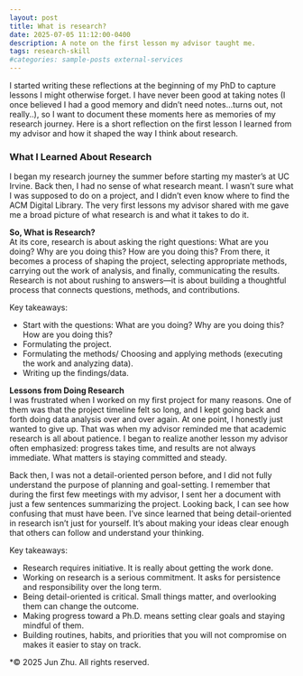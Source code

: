 ```yaml
---
layout: post
title: What is research?
date: 2025-07-05 11:12:00-0400
description: A note on the first lesson my advisor taught me.
tags: research-skill
#categories: sample-posts external-services
---
```


I started writing these reflections at the beginning of my PhD to capture lessons I might otherwise forget. I have never been good at taking notes (I once believed I had a good memory and didn’t need notes...turns out, not really..), so I want to document these moments here as memories of my research journey. Here is a short reflection on the first lesson I learned from my advisor and how it shaped the way I think about research.

### **What I Learned About Research**

I began my research journey the summer before starting my master’s at UC Irvine. Back then, I had no sense of what research meant. I wasn’t sure what I was supposed to do on a project, and I didn’t even know where to find the ACM Digital Library. The very first lessons my advisor shared with me gave me a broad picture of what research is and what it takes to do it.

**So, What is Research?**  
At its core, research is about asking the right questions: What are you doing? Why are you doing this? How are you doing this? From there, it becomes a process of shaping the project, selecting appropriate methods, carrying out the work of analysis, and finally, communicating the results. Research is not about rushing to answers—it is about building a thoughtful process that connects questions, methods, and contributions.

Key takeaways:

- Start with the questions: What are you doing? Why are you doing this? How are you doing this?
- Formulating the project.
- Formulating the methods/ Choosing and applying methods (executing the work and analyzing data).
- Writing up the findings/data.

**Lessons from Doing Research**  
I was frustrated when I worked on my first project for many reasons. One of them was that the project timeline felt so long, and I kept going back and forth doing data analysis over and over again. At one point, I honestly just wanted to give up. That was when my advisor reminded me that academic research is all about patience. I began to realize another lesson my advisor often emphasized: progress takes time, and results are not always immediate. What matters is staying committed and steady.

Back then, I was not a detail-oriented person before, and I did not fully understand the purpose of planning and goal-setting. I remember that during the first few meetings with my advisor, I sent her a document with just a few sentences summarizing the project. Looking back, I can see how confusing that must have been. I’ve since learned that being detail-oriented in research isn’t just for yourself. It’s about making your ideas clear enough that others can follow and understand your thinking.

Key takeaways:

- Research requires initiative. It is really about getting the work done.
- Working on research is a serious commitment. It asks for persistence and responsibility over the long term.
- Being detail-oriented is critical. Small things matter, and overlooking them can change the outcome.
- Making progress toward a Ph.D. means setting clear goals and staying mindful of them.
- Building routines, habits, and priorities that you will not compromise on makes it easier to stay on track.

\*© 2025 Jun Zhu. All rights reserved.
